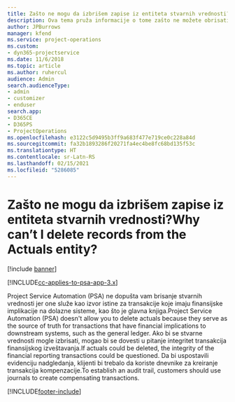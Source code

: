```yaml
---
title: Zašto ne mogu da izbrišem zapise iz entiteta stvarnih vrednosti?
description: Ova tema pruža informacije o tome zašto ne možete obrisati zapise iz entiteta stvarnih vrednosti.
author: JPBurrows
manager: kfend
ms.service: project-operations
ms.custom:
- dyn365-projectservice
ms.date: 11/6/2018
ms.topic: article
ms.author: ruhercul
audience: Admin
search.audienceType:
- admin
- customizer
- enduser
search.app:
- D365CE
- D365PS
- ProjectOperations
ms.openlocfilehash: e3122c5d9495b3ff9a683f477e719ce0c228a84d
ms.sourcegitcommit: fa32b1893286f20271fa4ec4be8fc68bd135f53c
ms.translationtype: HT
ms.contentlocale: sr-Latn-RS
ms.lasthandoff: 02/15/2021
ms.locfileid: "5286085"
---
```

# <a name="why-cant-i-delete-records-from-the-actuals-entity"></a><span data-ttu-id="54df6-103">Zašto ne mogu da izbrišem zapise iz entiteta stvarnih vrednosti?</span><span class="sxs-lookup"><span data-stu-id="54df6-103">Why can’t I delete records from the Actuals entity?</span></span>

[!include [banner](../includes/psa-now-project-operations.md)]

[!INCLUDE[cc-applies-to-psa-app-3.x](../includes/cc-applies-to-psa-app-3x.md)]

<span data-ttu-id="54df6-104">Project Service Automation (PSA) ne dopušta vam brisanje stvarnih vrednosti jer one služe kao izvor istine za transakcije koje imaju finansijske implikacije na dolazne sisteme, kao što je glavna knjiga.</span><span class="sxs-lookup"><span data-stu-id="54df6-104">Project Service Automation (PSA) doesn't allow you to delete actuals because they serve as the source of truth for transactions that have financial implications to downstream systems, such as the general ledger.</span></span> <span data-ttu-id="54df6-105">Ako bi se stvarne vrednosti mogle izbrisati, mogao bi se dovesti u pitanje integritet transakcija finansijskog izveštavanja.</span><span class="sxs-lookup"><span data-stu-id="54df6-105">If actuals could be deleted, the integrity of the financial reporting transactions could be questioned.</span></span> <span data-ttu-id="54df6-106">Da bi uspostavili evidenciju nadgledanja, klijenti bi trebalo da koriste dnevnike za kreiranje transakcija kompenzacije.</span><span class="sxs-lookup"><span data-stu-id="54df6-106">To establish an audit trail, customers should use journals to create compensating transactions.</span></span>



[!INCLUDE[footer-include](../includes/footer-banner.md)]